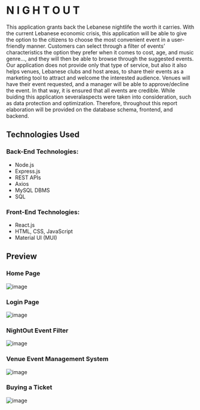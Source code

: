 # N I G H T O U T

This application grants back the Lebanese nightlife the worth it carries. With the current Lebanese economic crisis, this application will be able to give the option to the citizens to choose the most convenient event in a user-friendly manner. Customers can select through a filter of events’ characteristics the option they prefer when it comes to cost, age, and music genre..., and they will then be able to browse through the suggested events. Our application does not provide only that type of service, but also it also helps venues, Lebanese clubs and host areas, to share their events as a marketing tool to attract and welcome the interested audience. Venues will have their event requested, and a manager will be able to approve/decline the event. In that way, it is ensured that all events are credible. While buiding this application severalaspects were taken into consideration, such as data protection and optimization. Therefore, throughout this report elaboration will be provided on the database schema, frontend, and backend.

## Technologies Used

### Back-End Technologies:
- Node.js
- Express.js
- REST APIs
- Axios
- MySQL DBMS
- SQL

### Front-End Technologies:
- React.js
- HTML, CSS, JavaScript
- Material UI (MUI)

## Preview

### Home Page

![image](https://user-images.githubusercontent.com/72712113/211375534-12dc1f1c-e3f0-4ddc-bb89-705adb953fd8.png)

### Login Page

![image](https://user-images.githubusercontent.com/72712113/211374623-370100fa-5c2d-4bb1-a9d4-7a21693feece.png)

### NightOut Event Filter

![image](https://user-images.githubusercontent.com/72712113/211374877-0aec08bc-6a47-44b9-b4b0-e60f12d394a6.png)

### Venue Event Management System

![image](https://user-images.githubusercontent.com/72712113/211375144-b0a51164-e583-44f1-9b90-0accb326feb3.png)

### Buying a Ticket

![image](https://user-images.githubusercontent.com/72712113/211375301-0e05a650-2567-4ff1-9577-0e05fa8a5d26.png)
